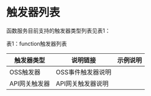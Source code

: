 # 触发器列表

函数服务目前支持的触发器类型列表见表1：

表1：function触发器列表

| 触发器类型    | 说明链接          | 示例说明 |
| ------------- | ----------------- | -------- |
| OSS触发器     | OSS事件触发器说明 |          |
| API网关触发器 | API网关触发器说明 |          |
